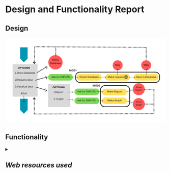 # Design and Functionality Report

## Design

<p align="center"><img src="./images/Design.png" width="1000"></p>

## Functionality

<details>
<summary> <h2><i>Web resources used</i></h2>  </summary>
  
## Links
Flow Chart Design https://www.canva.com/online-whiteboard/flowcharts/  
Yahoo Finance Tickers list https://investexcel.net/all-yahoo-finance-stock-tickers/  
x  
x  
x  
x  
</details>


